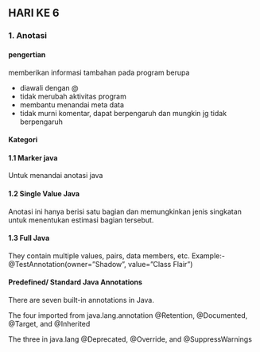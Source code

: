## HARI KE 6

### 1. Anotasi
#### pengertian
memberikan informasi tambahan pada program berupa
- diawali dengan @
- tidak merubah aktivitas program
- membantu menandai meta data
- tidak murni komentar, dapat berpengaruh dan mungkin jg tidak berpengaruh

#### Kategori
#### 1.1 Marker java
Untuk menandai anotasi java
#### 1.2 Single Value Java
Anotasi ini hanya berisi satu bagian dan memungkinkan jenis singkatan untuk menentukan estimasi bagian tersebut.
#### 1.3 Full Java
They contain multiple values, pairs, data members, etc.
Example:- @TestAnnotation(owner=”Shadow”, value=”Class Flair”)

#### Predefined/ Standard Java Annotations
There are seven built-in annotations in Java.

The four imported from java.lang.annotation
@Retention, @Documented, @Target, and @Inherited

The three in java.lang
@Deprecated, @Override, and @SuppressWarnings